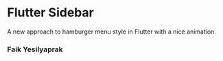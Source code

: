 # Flutter Sidebar

A new approach to hamburger menu style in Flutter with a nice animation.

### Faik Yesilyaprak

